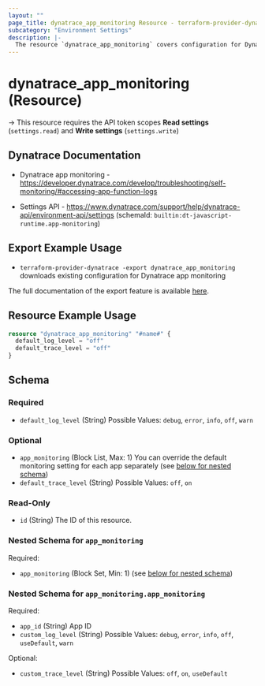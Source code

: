 ```yaml
---
layout: ""
page_title: dynatrace_app_monitoring Resource - terraform-provider-dynatrace"
subcategory: "Environment Settings"
description: |-
  The resource `dynatrace_app_monitoring` covers configuration for Dynatrace app monitoring
---
```


# dynatrace_app_monitoring (Resource)

-> This resource requires the API token scopes **Read settings** (`settings.read`) and **Write settings** (`settings.write`)

## Dynatrace Documentation

- Dynatrace app monitoring - https://developer.dynatrace.com/develop/troubleshooting/self-monitoring/#accessing-app-function-logs

- Settings API - https://www.dynatrace.com/support/help/dynatrace-api/environment-api/settings (schemaId: `builtin:dt-javascript-runtime.app-monitoring`)

## Export Example Usage

- `terraform-provider-dynatrace -export dynatrace_app_monitoring` downloads existing configuration for Dynatrace app monitoring

The full documentation of the export feature is available [here](https://dt-url.net/h203qmc).

## Resource Example Usage

```terraform
resource "dynatrace_app_monitoring" "#name#" {
  default_log_level = "off"
  default_trace_level = "off"
}
```

<!-- schema generated by tfplugindocs -->
## Schema

### Required

- `default_log_level` (String) Possible Values: `debug`, `error`, `info`, `off`, `warn`

### Optional

- `app_monitoring` (Block List, Max: 1) You can override the default monitoring setting for each app separately (see [below for nested schema](#nestedblock--app_monitoring))
- `default_trace_level` (String) Possible Values: `off`, `on`

### Read-Only

- `id` (String) The ID of this resource.

<a id="nestedblock--app_monitoring"></a>
### Nested Schema for `app_monitoring`

Required:

- `app_monitoring` (Block Set, Min: 1) (see [below for nested schema](#nestedblock--app_monitoring--app_monitoring))

<a id="nestedblock--app_monitoring--app_monitoring"></a>
### Nested Schema for `app_monitoring.app_monitoring`

Required:

- `app_id` (String) App ID
- `custom_log_level` (String) Possible Values: `debug`, `error`, `info`, `off`, `useDefault`, `warn`

Optional:

- `custom_trace_level` (String) Possible Values: `off`, `on`, `useDefault`
 